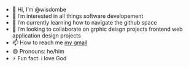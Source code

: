- 👋 Hi, I’m @wisdombe
- 👀 I’m interested in all things software developement
- 🌱 I’m currently learning how to navigate the github space
- 💞️ I’m looking to collaborate on grphic deisgn projects frontend web application design projects
- 📫 How to reach me [my gmail](wisbel71@gmail.com)
- 😄 Pronouns: he/him
- ⚡ Fun fact: i love God

<!---
wisdombe/wisdombe is a ✨ special ✨ repository because its `README.md` (this file) appears on your GitHub profile.
You can click the Preview link to take a look at your changes.
--->
